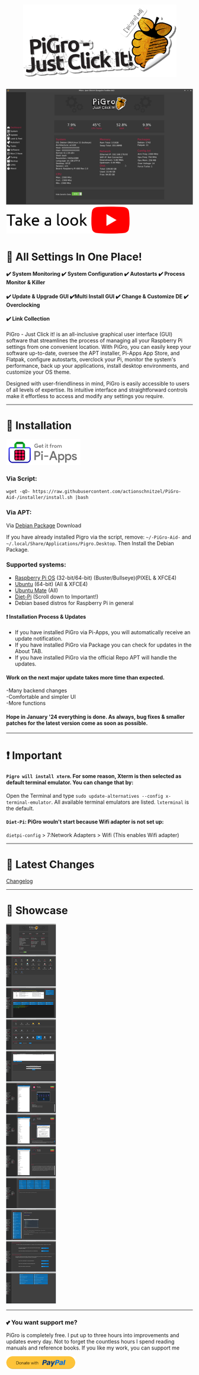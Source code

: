 <p align="center">
    <a href="https://github.com/actionschnitzel/PiGro-Aid-/tree/main">
        <img src="https://github.com/actionschnitzel/tingsandstuff/blob/main/9/proglogo.png" alt="PiGro logo">
    </a>
</p>

![HEADER2](https://github.com/actionschnitzel/tingsandstuff/blob/main/23_02/23_02_header.png?raw=true)
[![yt](https://github.com/actionschnitzel/tingsandstuff/blob/main/23_02/pigro_youtube.png?raw=true)](https://www.youtube.com/watch?v=QuPMnwFemoE)
---

# :bento: All Settings In One Place!

#### :heavy_check_mark: System Monitoring :heavy_check_mark: System Configuration :heavy_check_mark: Autostarts :heavy_check_mark: Process Monitor & Killer

#### :heavy_check_mark: Update & Upgrade GUI :heavy_check_mark:Multi Install GUI :heavy_check_mark: Change & Customize DE :heavy_check_mark: Overclocking

#### :heavy_check_mark: Link Collection

PiGro - Just Click it! is an all-inclusive graphical user interface (GUI) software that streamlines the process of managing all your Raspberry Pi settings from one convenient location. With PiGro, you can easily keep your software up-to-date, oversee the APT installer, Pi-Apps App Store, and Flatpak, configure autostarts, overclock your Pi, monitor the system's performance, back up your applications, install desktop environments, and customize your OS theme.

Designed with user-friendliness in mind, PiGro is easily accessible to users of all levels of expertise. Its intuitive interface and straightforward controls make it effortless to access and modify any settings you require.

---

# :floppy_disk: Installation

[![badge](https://github.com/Botspot/pi-apps/blob/master/icons/badge-light.png?raw=true)](https://github.com/Botspot/pi-apps)    
    
### Via Script:
```
wget -qO- https://raw.githubusercontent.com/actionschnitzel/PiGro-Aid-/installer/install.sh |bash
```   
   
### Via APT:

Via [Debian Package](https://github.com/actionschnitzel/PiGro-Aid-/releases) Download

If you have already installed Pigro via the script, remove: `~/-PiGro-Aid-` and `~/.local/Share/Applications/Pigro.Desktop`. Then Install the Debian Package.



### Supported systems:

- [Raspberry Pi OS](https://www.raspberrypi.com/software/operating-systems/) (32-bit/64-bit) (Buster/Bullseye)(PIXEL & XFCE4)
- [Ubuntu](https://ubuntu.com/download/raspberry-pi) (64-bit) (All & XFCE4)
- [Ubuntu Mate](https://ubuntu-mate.org/download/) (All)
- [Diet-Pi](https://dietpi.com/#downloadinfo) (Scroll down to Important!)
- Debian based distros for Raspberry Pi in general

#### :exclamation: Installation Process & Updates

- If you have installed PiGro via Pi-Apps, you will automatically receive an update notification.
- If you have installed PiGro via Package you can check for updates in the About TAB.
- If you have installed PiGro via the official Repo APT will handle the updates.

#### Work on the next major update takes more time than expected.
-Many backend changes    
-Comfortable and simpler UI    
-More functions    
    
#### Hope in January '24 everything is done. As always, bug fixes & smaller patches for the latest version come as soon as possible.


---

# :exclamation: Important

#### `Pigro will install xterm`. For some reason, Xterm is then selected as default terminal emulator. You can change that by:

Open the Terminal and type `sudo update-alternatives --config x-terminal-emulator`. All available terminal emulators are listed. `lxterminal` is the default.

#### `Diet-Pi`: PiGro wouln't start because Wifi adapter is not set up:

`dietpi-config` > 7:Network Adapters > Wifi (This enables Wifi adapter)

---

# :hamburger: Latest Changes

[Changelog](https://github.com/actionschnitzel/PiGro-Aid-/wiki/Change-Log)

---

# :doughnut: Showcase

![GUI](https://github.com/actionschnitzel/tingsandstuff/blob/main/9/showcase_9.png)

---

### :two_hearts: You want support me?

PiGro is completely free. I put up to three hours into improvements and updates every day. Not to forget the countless hours I spend reading manuals and reference books. If you like my work, you can support me

[![badge](https://github.com/actionschnitzel/tingsandstuff/blob/main/PayPal_donation.png?raw=true)](https://www.paypal.com/paypalme/actionschnitzel)
